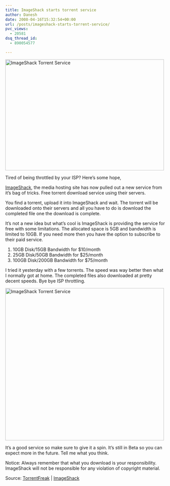 ```yaml
---
title: ImageShack starts torrent service
author: Danesh
date: 2008-04-16T15:32:54+00:00
url: /posts/imageshack-starts-torrent-service/
pvc_views:
  - 20581
dsq_thread_id:
  - 890054577

---
```

<img loading="lazy" class="alignnone size-full wp-image-514" title="ImageShack Torrent Service" src="/wp-content/uploads/2008/04/2411002202_301166be4f1.jpg" alt="ImageShack Torrent Service" width="500" height="349" srcset="/wp-content/uploads/2008/04/2411002202_301166be4f1.jpg 500w, /wp-content/uploads/2008/04/2411002202_301166be4f1-300x209.jpg 300w" sizes="(max-width: 500px) 100vw, 500px" />

Tired of being throttled by your ISP? Here&#8217;s some hope,

[ImageShack][1], the media hosting site has now pulled out a new service from it&#8217;s bag of tricks. Free torrent download service using their servers.

You find a torrent, upload it into ImageShack and wait. The torrent will be downloaded onto their servers and all you have to do is download the completed file one the download is complete.

It&#8217;s not a new idea but what&#8217;s cool is ImageShack is providing the service for free with some limitations. The allocated space is 5GB and bandwidth is limited to 10GB. If you need more then you have the option to subscribe to their paid service.

  1. 10GB Disk/15GB Bandwidth for $10/month
  2. 25GB Disk/50GB Bandwidth for $25/month
  3. 100GB Disk/200GB Bandwidth for $75/month

<!--more-->

I tried it yesterday with a few torrents. The speed was way better then what I normally got at home. The completed files also downloaded at pretty decent speeds. Bye bye ISP throttling.

<img loading="lazy" class="alignnone size-full wp-image-515" title="ImageShack Torrent Service" src="/wp-content/uploads/2008/04/2417764783_bd2d69d44d1.jpg" alt="ImageShack Torrent Service" width="500" height="479" srcset="/wp-content/uploads/2008/04/2417764783_bd2d69d44d1.jpg 500w, /wp-content/uploads/2008/04/2417764783_bd2d69d44d1-300x287.jpg 300w" sizes="(max-width: 500px) 100vw, 500px" /> 

It&#8217;s a good service so make sure to give it a spin. It&#8217;s still in Beta so you can expect more in the future. Tell me what you think.

Notice: Always remember that what you download is your responsibility. ImageShack will not be responsible for any violation of copyright material.

Source: [TorrentFreak][2] | [ImageShack][3]

 [1]: http://imageshack.us
 [2]: http://torrentfreak.com/imageshack-bitorrent-080405/
 [3]: http://tor.imageshack.us/tor/